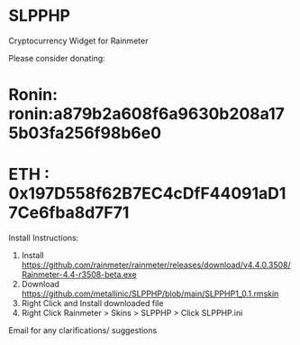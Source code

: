 # SLPPHP
Cryptocurrency Widget for Rainmeter

Please consider donating:
# Ronin: ronin:a879b2a608f6a9630b208a175b03fa256f98b6e0
# ETH  : 0x197D558f62B7EC4cDfF44091aD17Ce6fba8d7F71

Install Instructions:

1. Install https://github.com/rainmeter/rainmeter/releases/download/v4.4.0.3508/Rainmeter-4.4-r3508-beta.exe
2. Download https://github.com/metallinic/SLPPHP/blob/main/SLPPHP1_0.1.rmskin
3. Right Click and Install downloaded file
4. Right Click Rainmeter > Skins > SLPPHP > Click SLPPHP.ini

Email for any clarifications/ suggestions
